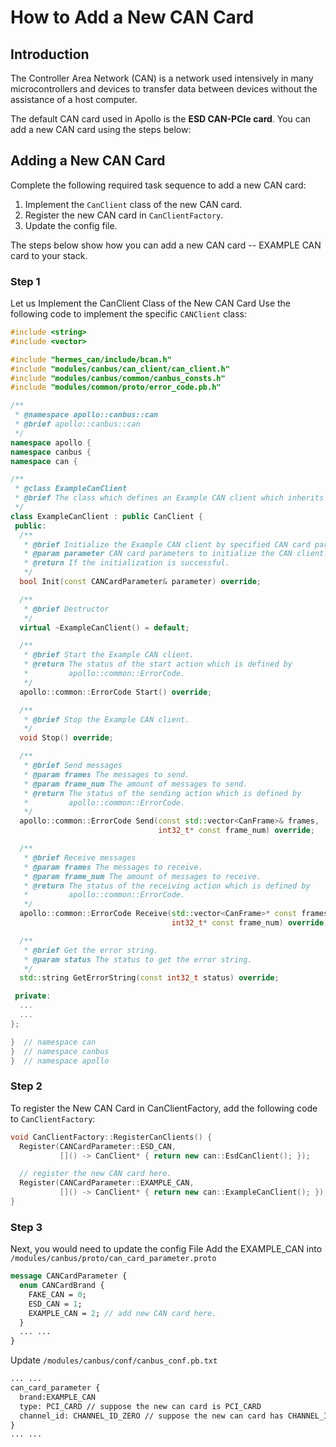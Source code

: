 # How to Add a New CAN Card

## Introduction
The Controller Area Network (CAN) is a network used intensively in many microcontrollers and devices to transfer data between devices without the assistance of a host computer.

The default CAN card used in Apollo is the **ESD CAN-PCIe card**. You can add a new CAN card using the steps below:

## Adding a New CAN Card
Complete the following required task sequence to add a new CAN card:

1. Implement the `CanClient` class of the new CAN card.
2. Register the new CAN card in `CanClientFactory`.
3. Update the config file.

The steps below show how you can add a new CAN card -- EXAMPLE CAN card to your stack.

### Step 1

Let us Implement the CanClient Class of the New CAN Card
Use the following code to implement the specific `CANClient` class:

```cpp
#include <string>
#include <vector>

#include "hermes_can/include/bcan.h"
#include "modules/canbus/can_client/can_client.h"
#include "modules/canbus/common/canbus_consts.h"
#include "modules/common/proto/error_code.pb.h"

/**
 * @namespace apollo::canbus::can
 * @brief apollo::canbus::can
 */
namespace apollo {
namespace canbus {
namespace can {

/**
 * @class ExampleCanClient
 * @brief The class which defines an Example CAN client which inherits CanClient.
 */
class ExampleCanClient : public CanClient {
 public:
  /**
   * @brief Initialize the Example CAN client by specified CAN card parameters.
   * @param parameter CAN card parameters to initialize the CAN client.
   * @return If the initialization is successful.
   */
  bool Init(const CANCardParameter& parameter) override;

  /**
   * @brief Destructor
   */
  virtual ~ExampleCanClient() = default;

  /**
   * @brief Start the Example CAN client.
   * @return The status of the start action which is defined by
   *         apollo::common::ErrorCode.
   */
  apollo::common::ErrorCode Start() override;

  /**
   * @brief Stop the Example CAN client.
   */
  void Stop() override;

  /**
   * @brief Send messages
   * @param frames The messages to send.
   * @param frame_num The amount of messages to send.
   * @return The status of the sending action which is defined by
   *         apollo::common::ErrorCode.
   */
  apollo::common::ErrorCode Send(const std::vector<CanFrame>& frames,
                                 int32_t* const frame_num) override;

  /**
   * @brief Receive messages
   * @param frames The messages to receive.
   * @param frame_num The amount of messages to receive.
   * @return The status of the receiving action which is defined by
   *         apollo::common::ErrorCode.
   */
  apollo::common::ErrorCode Receive(std::vector<CanFrame>* const frames,
                                    int32_t* const frame_num) override;

  /**
   * @brief Get the error string.
   * @param status The status to get the error string.
   */
  std::string GetErrorString(const int32_t status) override;

 private:
  ...
  ...
};

}  // namespace can
}  // namespace canbus
}  // namespace apollo
```

### Step 2
To register the New CAN Card in CanClientFactory,
add the following code to `CanClientFactory`:
```cpp
void CanClientFactory::RegisterCanClients() {
  Register(CANCardParameter::ESD_CAN,
           []() -> CanClient* { return new can::EsdCanClient(); });

  // register the new CAN card here.
  Register(CANCardParameter::EXAMPLE_CAN,
           []() -> CanClient* { return new can::ExampleCanClient(); });
}
```

### Step 3

Next, you would need to update the config File
Add the EXAMPLE_CAN into `/modules/canbus/proto/can_card_parameter.proto`

```proto
message CANCardParameter {
  enum CANCardBrand {
    FAKE_CAN = 0;
    ESD_CAN = 1;
    EXAMPLE_CAN = 2; // add new CAN card here.
  }
  ... ...
}
```
Update `/modules/canbus/conf/canbus_conf.pb.txt`

```txt
... ...
can_card_parameter {
  brand:EXAMPLE_CAN
  type: PCI_CARD // suppose the new can card is PCI_CARD
  channel_id: CHANNEL_ID_ZERO // suppose the new can card has CHANNEL_ID_ZERO
}
... ...
```
